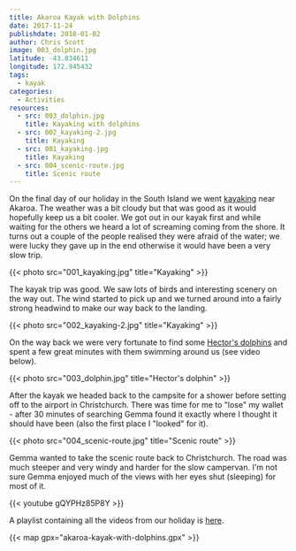 ```yaml
---
title: Akaroa Kayak with Dolphins
date: 2017-11-24
publishdate: 2018-01-02
author: Chris Scott
image: 003_dolphin.jpg
latitude: -43.834611
longitude: 172.945432
tags:
  - kayak
categories:
  - Activities
resources:
  - src: 003_dolphin.jpg
    title: Kayaking with dolphins
  - src: 002_kayaking-2.jpg
    title: Kayaking
  - src: 001_kayaking.jpg
    title: Kayaking
  - src: 004_scenic-route.jpg
    title: Scenic route
---
```


On the final day of our holiday in the South Island we went [kayaking](http://akaroakayaks.com/sunrise-wildlife/) near Akaroa.
The weather was a bit cloudy but that was good as it would hopefully keep us a bit cooler.
We got out in our kayak first and while waiting for the others we heard a lot of screaming coming from the shore.
It turns out a couple of the people realised they were afraid of the water; we were lucky they gave up in the end otherwise it would have been a very slow trip.

{{< photo src="001_kayaking.jpg" title="Kayaking" >}}

The kayak trip was good.
We saw lots of birds and interesting scenery on the way out.
The wind started to pick up and we turned around into a fairly strong headwind to make our way back to the landing.

{{< photo src="002_kayaking-2.jpg" title="Kayaking" >}}

On the way back we were very fortunate to find some [Hector's dolphins](https://en.wikipedia.org/wiki/Hector%27s_dolphin) and spent a few great minutes with them swimming around us (see video below).

{{< photo src="003_dolphin.jpg" title="Hector's dolphin" >}}

After the kayak we headed back to the campsite for a shower before setting off to the airport in Christchurch.
There was time for me to "lose" my wallet - after 30 minutes of searching Gemma found it exactly where I thought it should have been (also the first place I "looked" for it).

{{< photo src="004_scenic-route.jpg" title="Scenic route" >}}

Gemma wanted to take the scenic route back to Christchurch.
The road was much steeper and very windy and harder for the slow campervan.
I'm not sure Gemma enjoyed much of the views with her eyes shut (sleeping) for most of it.

{{< youtube gQYPHz85P8Y >}}

A playlist containing all the videos from our holiday is [here](https://www.youtube.com/playlist?list=PLn395bT2uxGUtIpnEygg-NJ1yrB1HpiWF).

{{< map gpx="akaroa-kayak-with-dolphins.gpx" >}}
